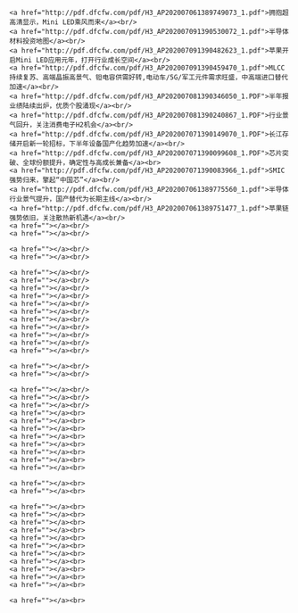     <a href="http://pdf.dfcfw.com/pdf/H3_AP202007061389749073_1.pdf">拥抱超高清显示，Mini LED乘风而来</a><br/>
    <a href="http://pdf.dfcfw.com/pdf/H3_AP202007091390530072_1.pdf">半导体材料投资地图</a><br/>
    <a href="http://pdf.dfcfw.com/pdf/H3_AP202007091390482623_1.pdf">苹果开启Mini LED应用元年，打开行业成长空间</a><br/>
    <a href="http://pdf.dfcfw.com/pdf/H3_AP202007091390459470_1.pdf">MLCC持续复苏、高端晶振高景气、钽电容供需好转,电动车/5G/军工元件需求旺盛，中高端进口替代加速</a><br/>
    <a href="http://pdf.dfcfw.com/pdf/H3_AP202007081390346050_1.PDF">半年报业绩陆续出炉，优质个股涌现</a><br/>
    <a href="http://pdf.dfcfw.com/pdf/H3_AP202007081390240867_1.PDF">行业景气回升，关注消费电子H2机会</a><br/>
    <a href="http://pdf.dfcfw.com/pdf/H3_AP202007071390149070_1.PDF">长江存储开启新一轮招标，下半年设备国产化趋势加速</a><br/>
    <a href="http://pdf.dfcfw.com/pdf/H3_AP202007071390099608_1.PDF">芯片突破、全球份额提升，确定性与高成长兼备</a><br>
    <a href="http://pdf.dfcfw.com/pdf/H3_AP202007071390083966_1.pdf">SMIC强势归来，擎起“中国芯”</a><br/>
    <a href="http://pdf.dfcfw.com/pdf/H3_AP202007061389775560_1.pdf">半导体行业景气提升，国产替代为长期主线</a><br/>
    <a href="http://pdf.dfcfw.com/pdf/H3_AP202007061389751477_1.pdf">苹果链强势依旧，关注散热新机遇</a><br/>
    <a href=""></a><br/>
    <a href=""></a><br/>

    <a href=""></a><br/>
    <a href=""></a><br/>

    <a href=""></a><br/>
    <a href=""></a><br/>
    <a href=""></a><br/>
    <a href=""></a><br/>
    <a href=""></a><br/>
    <a href=""></a><br/>
    <a href=""></a><br/>
    <a href=""></a><br/>
    <a href=""></a><br/>
    <a href=""></a><br/>
    <a href=""></a><br/>

    <a href=""></a><br/>
    <a href=""></a><br/>

    <a href=""></a><br/>
    <a href=""></a><br/>
    <a href=""></a><br/>
    <a href=""></a><br>
    <a href=""></a><br>
    <a href=""></a><br>
    <a href=""></a><br>
    <a href=""></a><br>
    <a href=""></a><br>
    <a href=""></a><br>
    <a href=""></a><br>

    <a href=""></a><br>
    <a href=""></a><br>

    <a href=""></a><br>
    <a href=""></a><br>
    <a href=""></a><br>
    <a href=""></a><br>
    <a href=""></a><br>
    <a href=""></a><br>
    <a href=""></a><br>
    <a href=""></a><br>
    <a href=""></a><br>
    <a href=""></a><br>
    <a href=""></a><br>

    <a href=""></a><br>